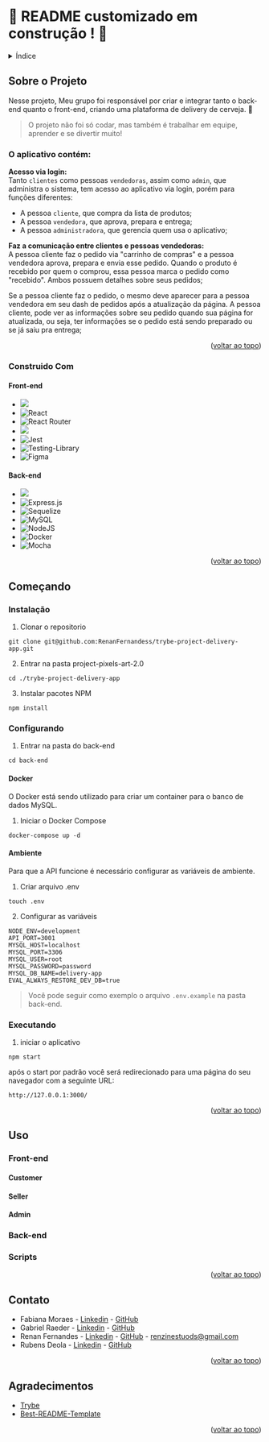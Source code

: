 <a name="readme-top"></a>
# :construction: README customizado em construção ! :construction:
<!-- Olá, Tryber!
Esse é apenas um arquivo inicial para o README do seu projeto no qual você pode customizar e reutilizar todas as vezes que for executar o trybe-publisher.

Para deixá-lo com a sua cara, basta alterar o seguinte arquivo da sua máquina: ~/.student-repo-publisher/custom/_NEW_README.md

É essencial que você preencha esse documento por conta própria, ok?
Não deixe de usar nossas dicas de escrita de README de projetos, e deixe sua criatividade brilhar!
:warning: IMPORTANTE: você precisa deixar nítido:
- quais arquivos/pastas foram desenvolvidos por você; 
- quais arquivos/pastas foram desenvolvidos por outra pessoa estudante;
- quais arquivos/pastas foram desenvolvidos pela Trybe.

<details>
  <summary><strong></strong></summary><br />

</details>
-->

<details>
  <summary>Índice</summary>
  <ol>
    <li>
      <a href="#sobre-o-projeto">Sobre o Projeto</a>
      <ul>
        <li><a href="#o-aplicativo-contém">O aplicativo contém</a></li>
        <li><a href="#construido-com">Construido Com</a></li>
      </ul>
    </li>
    <li>
      <a href="#começando">Começando</a>
      <ul>
        <li><a href="#instalação">Instalação</a></li>
        <li><a href="#configurando">Configurando</a></li>
        <li><a href="#executando">Executando</a></li>
      </ul>
    </li>
    <li><a href="#uso">Uso</a></li>
    <li><a href="#contato">Contato</a></li>
    <li><a href="#agradecimentos">Agradecimentos</a></li>
  </ol>
</details>

## Sobre o Projeto
Nesse projeto, Meu grupo foi responsável por criar e integrar tanto o back-end quanto o front-end, criando uma plataforma de delivery de cerveja. 🍹

> O projeto não foi só codar, mas também é trabalhar em equipe, aprender e se divertir muito!

### O aplicativo contém:

**Acesso via login:** <br>
Tanto `clientes` como pessoas `vendedoras`, assim como `admin`, que administra o sistema, tem acesso ao aplicativo via login, porém para funções diferentes:

   * A pessoa `cliente`, que compra da lista de produtos;
   * A pessoa `vendedora`, que aprova, prepara e entrega;
   * A pessoa `administradora`, que gerencia quem usa o aplicativo;

**Faz a comunicação entre clientes e pessoas vendedoras:** <br>
A pessoa cliente faz o pedido via "carrinho de compras" e a pessoa vendedora aprova, prepara e envia esse pedido. Quando o produto é recebido por quem o comprou, essa pessoa marca o pedido como "recebido". Ambos possuem detalhes sobre seus pedidos;

Se a pessoa cliente faz o pedido, o mesmo deve aparecer para a pessoa vendedora em seu dash de pedidos após a atualização da página. A pessoa cliente, pode ver as informações sobre seu pedido quando sua página for atualizada, ou seja, ter informações se o pedido está sendo preparado ou se já saiu pra entrega;



<p align="right">(<a href="#readme-top">voltar ao topo</a>)</p>

### Construido Com

  #### Front-end
  * [<img src="https://img.shields.io/badge/JavaScript-323330?style=for-the-badge&logo=javascript&logoColor=F7DF1E" />](https://developer.mozilla.org/en-US/docs/Web/JavaScript)
  * ![React](https://img.shields.io/badge/react-%2320232a.svg?style=for-the-badge&logo=react&logoColor=%2361DAFB)
  * ![React Router](https://img.shields.io/badge/React_Router-CA4245?style=for-the-badge&logo=react-router&logoColor=white)
  * [<img src="https://img.shields.io/badge/CSS3-1572B6?style=for-the-badge&logo=css3&logoColor=white" />](https://www.w3schools.com/css/)
  * ![Jest](https://img.shields.io/badge/-jest-%23C21325?style=for-the-badge&logo=jest&logoColor=white)
  * ![Testing-Library](https://img.shields.io/badge/-TestingLibrary-%23E33332?style=for-the-badge&logo=testing-library&logoColor=white)
  * ![Figma](https://img.shields.io/badge/figma-%23F24E1E.svg?style=for-the-badge&logo=figma&logoColor=white)
  
  #### Back-end
  * [<img src="https://img.shields.io/badge/JavaScript-323330?style=for-the-badge&logo=javascript&logoColor=F7DF1E" />](https://developer.mozilla.org/en-US/docs/Web/JavaScript)
  * ![Express.js](https://img.shields.io/badge/express.js-%23404d59.svg?style=for-the-badge&logo=express&logoColor=%2361DAFB)
  * ![Sequelize](https://img.shields.io/badge/Sequelize-52B0E7?style=for-the-badge&logo=Sequelize&logoColor=white)
  * ![MySQL](https://img.shields.io/badge/mysql-%2300f.svg?style=for-the-badge&logo=mysql&logoColor=white)
  * ![NodeJS](https://img.shields.io/badge/node.js-6DA55F?style=for-the-badge&logo=node.js&logoColor=white)
  * ![Docker](https://img.shields.io/badge/docker-%230db7ed.svg?style=for-the-badge&logo=docker&logoColor=white)
  * ![Mocha](https://img.shields.io/badge/-mocha-%238D6748?style=for-the-badge&logo=mocha&logoColor=white)
 
 
 
<p align="right">(<a href="#readme-top">voltar ao topo</a>)</p>

## Começando

### Instalação

  1. Clonar o repositorio

    git clone git@github.com:RenanFernandess/trybe-project-delivery-app.git

  2. Entrar na pasta project-pixels-art-2.0
  
    cd ./trybe-project-delivery-app
    
  3. Instalar pacotes NPM
  
    npm install

### Configurando

   1. Entrar na pasta do back-end
    
    cd back-end

#### Docker
O Docker está sendo utilizado para criar um container para o banco de dados MySQL.

  1. Iniciar o Docker Compose

    docker-compose up -d
    
#### Ambiente
  Para que a API funcione é necessário configurar as variáveis de ambiente.

  1. Criar arquivo .env

    touch .env
    
  2. Configurar as variáveis

    NODE_ENV=development
    API_PORT=3001
    MYSQL_HOST=localhost
    MYSQL_PORT=3306
    MYSQL_USER=root
    MYSQL_PASSWORD=password
    MYSQL_DB_NAME=delivery-app
    EVAL_ALWAYS_RESTORE_DEV_DB=true

> Você pode seguir como exemplo o arquivo `.env.example`  na pasta back-end.

### Executando
  
  1. iniciar o aplicativo
    
    npm start

   após o start por padrão você será redirecionado para uma página do seu navegador com a seguinte URL:
   
    http://127.0.0.1:3000/

  
 
<p align="right">(<a href="#readme-top">voltar ao topo</a>)</p>
 
## Uso

### Front-end

#### Customer

#### Seller

#### Admin

### Back-end

### Scripts

<p align="right">(<a href="#readme-top">voltar ao topo</a>)</p>

## Contato

* Fabiana Moraes - [Linkedin](https://www.linkedin.com/in/fabiana-mrs/) - [GitHub](https://github.com/Fabianamrs)
* Gabriel Raeder - [Linkedin](https://www.linkedin.com/in/gabrielraedergoncalves/) - [GitHub](https://github.com/gabrielraeder)
* Renan Fernandes - [Linkedin](https://www.linkedin.com/in/orenanfernandes/) - [GitHub](https://github.com/RenanFernandess) - renzinestuods@gmail.com
* Rubens Deola - [Linkedin](https://www.linkedin.com/in/rubens-deola/) - [GitHub](https://github.com/RDeola)

<p align="right">(<a href="#readme-top">voltar ao topo</a>)</p>

## Agradecimentos

* [Trybe](https://www.betrybe.com/)
* [Best-README-Template](https://github.com/othneildrew/Best-README-Template)

<p align="right">(<a href="#readme-top">voltar ao topo</a>)</p>
